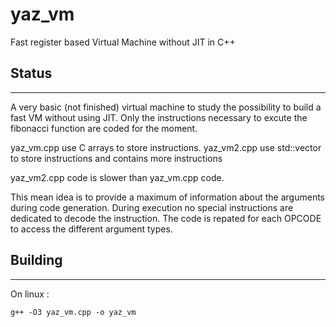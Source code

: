 # yaz_vm
Fast register based Virtual Machine without JIT in C++

## Status
----------

A very basic (not finished) virtual machine to study the possibility to build a fast VM without using JIT.
Only the instructions necessary to excute the fibonacci function are coded for the moment.

yaz_vm.cpp use C arrays to store instructions.
yaz_vm2.cpp use std::vector to store instructions and contains more instructions

yaz_vm2.cpp code is slower than yaz_vm.cpp code.

This mean idea is to provide a maximum of information about the arguments during code generation.
During execution no special instructions are dedicated to decode the instruction.
The code is repated for each OPCODE to access the different argument types.


## Building 
-----------
On linux :

``g++ -O3 yaz_vm.cpp -o yaz_vm``

